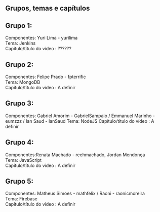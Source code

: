 Grupos, temas e capítulos
--------------------------
Grupo 1:   
---------  
Componentes: Yuri Lima - yurilima    
Tema: Jenkins  
Capítulo/título do vídeo : ??????  

Grupo 2:   
---------  
Componentes: Felipe Prado - fpterrific  
Tema: MongoDB  
Capítulo/título do vídeo : A definir  

Grupo 3:   
---------  
Componentes: Gabriel Amorim - GabrielSampaio / Emmanuel Marinho - eumzzz / Ian Saud - IanSaud
Tema: NodeJS
Capítulo/título do vídeo : A definir  

Grupo 4:   
---------  
Componentes:Renata Machado - reehmachado, Jordan Mendonça  
Tema: JavaScript  
Capítulo/título do vídeo : A definir  

Grupo 5:
---------  
Componentes: Matheus Simoes - mathfelix / Raoni - raonicmoreira  
Tema: Firebase  
Capítulo/título do vídeo : A definir  
